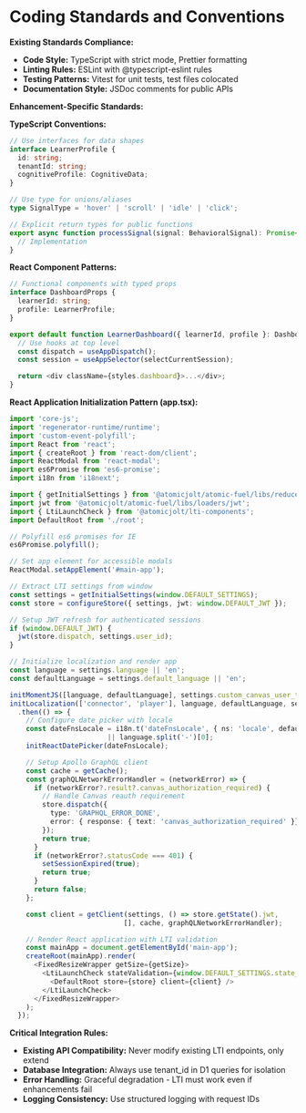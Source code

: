 # Coding Standards and Conventions

**Existing Standards Compliance:**

- **Code Style:** TypeScript with strict mode, Prettier formatting
- **Linting Rules:** ESLint with @typescript-eslint rules
- **Testing Patterns:** Vitest for unit tests, test files colocated
- **Documentation Style:** JSDoc comments for public APIs

**Enhancement-Specific Standards:**

**TypeScript Conventions:**

```typescript
// Use interfaces for data shapes
interface LearnerProfile {
  id: string;
  tenantId: string;
  cognitiveProfile: CognitiveData;
}

// Use type for unions/aliases
type SignalType = 'hover' | 'scroll' | 'idle' | 'click';

// Explicit return types for public functions
export async function processSignal(signal: BehavioralSignal): Promise<void> {
  // Implementation
}
```

**React Component Patterns:**

```typescript
// Functional components with typed props
interface DashboardProps {
  learnerId: string;
  profile: LearnerProfile;
}

export default function LearnerDashboard({ learnerId, profile }: DashboardProps) {
  // Use hooks at top level
  const dispatch = useAppDispatch();
  const session = useAppSelector(selectCurrentSession);

  return <div className={styles.dashboard}>...</div>;
}
```

**React Application Initialization Pattern (app.tsx):**

```typescript
import 'core-js';
import 'regenerator-runtime/runtime';
import 'custom-event-polyfill';
import React from 'react';
import { createRoot } from 'react-dom/client';
import ReactModal from 'react-modal';
import es6Promise from 'es6-promise';
import i18n from 'i18next';

import { getInitialSettings } from '@atomicjolt/atomic-fuel/libs/reducers/settings';
import jwt from '@atomicjolt/atomic-fuel/libs/loaders/jwt';
import { LtiLaunchCheck } from '@atomicjolt/lti-components';
import DefaultRoot from './root';

// Polyfill es6 promises for IE
es6Promise.polyfill();

// Set app element for accessible modals
ReactModal.setAppElement('#main-app');

// Extract LTI settings from window
const settings = getInitialSettings(window.DEFAULT_SETTINGS);
const store = configureStore({ settings, jwt: window.DEFAULT_JWT });

// Setup JWT refresh for authenticated sessions
if (window.DEFAULT_JWT) {
  jwt(store.dispatch, settings.user_id);
}

// Initialize localization and render app
const language = settings.language || 'en';
const defaultLanguage = settings.default_language || 'en';

initMomentJS([language, defaultLanguage], settings.custom_canvas_user_timezone);
initLocalization(['connector', 'player'], language, defaultLanguage, settings.theme)
  .then(() => {
    // Configure date picker with locale
    const dateFnsLocale = i18n.t('dateFnsLocale', { ns: 'locale', defaultValue: '' })
                        || language.split('-')[0];
    initReactDatePicker(dateFnsLocale);

    // Setup Apollo GraphQL client
    const cache = getCache();
    const graphQLNetworkErrorHandler = (networkError) => {
      if (networkError?.result?.canvas_authorization_required) {
        // Handle Canvas reauth requirement
        store.dispatch({
          type: 'GRAPHQL_ERROR_DONE',
          error: { response: { text: 'canvas_authorization_required' }}
        });
        return true;
      }
      if (networkError?.statusCode === 401) {
        setSessionExpired(true);
        return true;
      }
      return false;
    };

    const client = getClient(settings, () => store.getState().jwt,
                            [], cache, graphQLNetworkErrorHandler);

    // Render React application with LTI validation
    const mainApp = document.getElementById('main-app');
    createRoot(mainApp).render(
      <FixedResizeWrapper getSize={getSize}>
        <LtiLaunchCheck stateValidation={window.DEFAULT_SETTINGS.state_validation}>
          <DefaultRoot store={store} client={client} />
        </LtiLaunchCheck>
      </FixedResizeWrapper>
    );
  });
```

**Critical Integration Rules:**

- **Existing API Compatibility:** Never modify existing LTI endpoints, only extend
- **Database Integration:** Always use tenant_id in D1 queries for isolation
- **Error Handling:** Graceful degradation - LTI must work even if enhancements fail
- **Logging Consistency:** Use structured logging with request IDs
